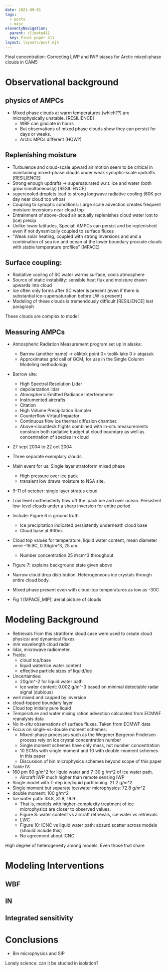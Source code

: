 ```yaml
---
date: 2021-09-01
tags:
  - posts
  - misc
eleventyNavigation:
  parent: climate411
  key: Final paper 411
layout: layouts/post.njk
---
```

Final concentration: Correcting LWP and IWP biases for Arctic mixed-phase clouds in CAM5


# Observational background

## physics of AMPCs
* Mixed phase clouds at warm temperatures (which??) are microphysically unstable. [RESILIENCE]
  * WBF can glaciate in hours
  * But observations of mixed phase clouds show they can persist for days or weeks.
  * Arctic MPCs different (HOW?)
## Replenishing moisture
* Turbulence and cloud-scale upward air motion seem to be critical in maintaining mixed-phase clouds under weak synoptic-scale updrafts [RESILIENCE]
* Strong enough updrafts -> supersaturated w.r.t. ice and water (both grow simultaneously) [RESILIENCE]
* supercooled droplets lead to strong longwave radiative cooling (60K per day near cloud top whoa)
* Coupling to synoptic conditions: Large scale advection creates frequent moisture inversions near cloud top
* Entrainment of above-cloud air actually replenishes cloud water lost to (ice) precip
* Unlike lower latitudes, Special: AMPCs can persist and be replenished even if not dynamically coupled to surface fluxes
* "Weak solar heating, coupled with strong inversions and and a combination of sea ice and ocean at the lower boundary procude clouds with stable temperature profiles" [MPACE]
## Surface coupling:
* Radiative cooling of SC water warms surface, cools atmosphere
* Source of static instability: sensible heat flux and moisture drawn upwards into cloud
* Ice often only forms after SC water is present (even if there is substantial ice-supersaturation before LW is present)
* Modeling of these clouds is tremendously difficult [RESILIENCE] last paragraph

These clouds are complex to model

## Measuring AMPCs
* Atmospheric Radiation Measurement program set up in alaska:
  * Barrow (another name) -> oliktok point 0> toolik lake 0->  atqasuk
  * Approximates grid cell of GCM, for use in the Single Column Modeling methodology
* Barrow site:
  * High Spectral Resolution Lidar
  * depolarization lidar
  * Atmospheric Emitted Radiance Interferometer
  * Instrumented aircrafts 
  * Citation
  * High Volume Precipitation Sampler
  * Counterflow Virtaul Impactor
  * Continuous flow ice thermal diffusion chamber. 
  * Above-clouddeck flights combined with in-situ measurements constrain both radiative budget at cloud boundary as well as concentration of species in cloud
* 27 sept 2004 to 22 oct 2004
* Three separate exemplary clouds. 
* Main event for us: Single layer stratoform mixed phase
  * High pressure over ice pack
  * transient low draws moisture to NSA site. 
* 9-11 of october: single layer stratus cloud
* Low level northeasterly flow off the ipack ice and over ocean. Persistent low-level clouds under a sharp inversion for entire period
* Include: Figure 6 is ground truth. 
  * Ice precipitation indicated persistently underneath cloud base
  * Cloud base at 900m.
* Cloud top values for temperature, liquid water content, mean diameter were -16.9C, 0.36g/m^3, 25 um.
  * Number concentration 25 #/cm^3 throughout
* Figure 7: explains background state given above
* Narrow cloud drop distribution. Heterogeneous ice crystals through entire cloud body.
* Mixed phase present even with cloud-top temperatures as low as -30C


*  Fig 1 [MPACE_MIP]: aerial picture of clouds

  
# Modeling Background
* Retrievals from this stratiform cloud case were used to create cloud physical and dynamical fluxes
 * mm wavelength cloud radar
 * lidar, microwave radiometer.
* Fields: 
  * cloud top/base
  * liquid water/ice water content
  * effective particle sizes of liquid/ice
* Uncertainties:
  * 20g/m^-2 for liquid water path
  * ice water content: 0.002 g/m^-3 based on minimal detectable radar signal (dubious)
* well mixed and capped by inversion
* cloud-topped boundary layer 
* Cloud top initially pure liquid
* Temperature and water mixing ration advection calculated from ECMWF reanalysis data
* No _in-situ_ observations of surface fluxes. Taken from ECMWF data
* Focus on single-vs-double moment schemes:
  * Mixed-phase processes such as the Wegener Bergeron Findeisen process rely on ice crystal concentration number
  * Single moment schemes have only mass, not number concentration
  * 10 SCMs with single moment and 10 with double-moment schemes in this paper
  * Discussion of bin microphysics schemes beyond scope of this paper
* Table IV: 
* 160 pm 60 g/m^2 for liquid water and 7-30 g /m^2 of ice water path.
  * Aircraft IWP much higher than remote sensing IWP
* Single model with T-dep ice/liquid partitioning: 21.2 g/m^2
* Single moment but separate ice/water microphysics: 72.8 g/m^2
* double moment: 100 g/m^2 
* Ice water path: 33.8, 31.8, 19.9
  * That is, models with higher-complexity treatment of ice microphysics are closer to observed values.
  * Figure 8: water content vs aircraft retrievals, ice water vs retrievals
  * LWC 
  * Figure 10: ICNC vs liquid water path: absurd scatter across models (should include this)
  * No agreement about ICNC
  
High degree of heterogeneity among models. Even those that share 

# Modeling Interventions

## WBF

## IN

## Integrated sensitivity


# Conclusions
* Bin microphysics and SIP
  
  
  
  
Lonely science: can it be studied in isolation?

